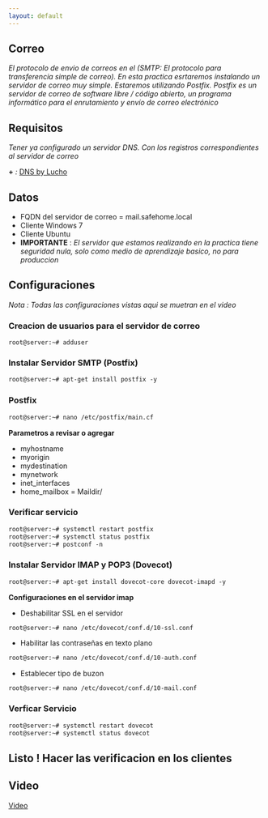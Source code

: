 ```yaml
---
layout: default
---
```


## Correo

_El protocolo de envio de correos en el (SMTP: El protocolo para transferencia simple de correo). En esta practica esrtaremos instalando un servidor de correo muy simple. Estaremos utilizando Postfix. Postfix es un servidor de correo de software libre / código abierto, un programa informático para el enrutamiento y envío de correo electrónico_

## Requisitos

_Tener ya configurado un servidor DNS. Con los registros correspondientes al servidor de correo_

**+** _:_ [DNS by Lucho](../DNS/dns.md)

## Datos

* FQDN del servidor de correo = mail.safehome.local
* Cliente Windows 7
* Cliente Ubuntu
* **IMPORTANTE** : _El servidor que estamos realizando en la practica tiene seguridad nula, solo como medio de aprendizaje basico, no para produccion_

## Configuraciones

_Nota : Todas las configuraciones vistas aqui se muetran en el video_

### Creacion de usuarios para el servidor de correo
```markdowm
root@server:~# adduser
```

### Instalar Servidor SMTP (Postfix)
```markdown
root@server:~# apt-get install postfix -y
```

### Postfix
```markdown
root@server:~# nano /etc/postfix/main.cf
```
**Parametros a revisar o agregar**

* myhostname
* myorigin
* mydestination
* mynetwork
* inet_interfaces
* home_mailbox = Maildir/

### Verificar servicio
```markdown
root@server:~# systemctl restart postfix
root@server:~# systemctl status postfix
root@server:~# postconf -n
```

### Instalar Servidor IMAP y POP3 (Dovecot)
```markdown
root@server:~# apt-get install dovecot-core dovecot-imapd -y
```

**Configuraciones en el servidor imap**

* Deshabilitar SSL en el servidor 
```markdown
root@server:~# nano /etc/dovecot/conf.d/10-ssl.conf
```

* Habilitar las contraseñas en texto plano
```markdown
root@server:~# nano /etc/dovecot/conf.d/10-auth.conf
```

* Establecer tipo de buzon
```markdowm
root@server:~# nano /etc/dovecot/conf.d/10-mail.conf
```

### Verficar Servicio
```markdown
root@server:~# systemctl restart dovecot
root@server:~# systemctl status dovecot
``` 

## Listo ! Hacer las verificacion en los clientes


## Video 

[Video]()


